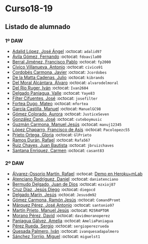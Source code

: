 # Curso18-19

## Listado de alumnado

### 1º DAW

- [Adalid López, José Ángel](https://github.com/adalid97) :octocat: `adalid97`
- [Ávila Gómez, Fernando](https://github.com/fdoavila00) :octocat: `fdoavila00`
- [Berral Jiménez, Francisco Pablo](https://github.com/fp2000) :octocat: `fp2000`
- [Cívico Villanueva, Antonio]( https://github.com/civico91) :octocat: `civico91`
- [Cordobés Carmona, Javier](https://github.com/Jcordobes) :octocat: `Jcordobes`
- [De la Matta Cadenas, Julio](https://github.com/kibrands) :octocat: `kibrands`
- [Del Moral Alcántara, Álvaro](https://github.com/alvarodelmoral) :octocat: `alvarodelmoral`
- [Del Río Ruger, Iván](https://github.com/Ivan2604) :octocat: `Ivan2604`
- [Delgado Paniagua, Valle](https://github.com/Yaye83) :octocat: `Yaye83`
- [Filter Cifuentes, José](https://github.com/josefilter) :octocat: `josefilter`
- [Fortea Dugo, Mateo](https://github.com/mfortea) :octocat: `mfortea`
- [García Castilla, Manuel](https://github.com/ManuelGC98) :octocat: `ManuelGC98`
- [Gómez Colorado, Aurora](https://github.com/JusticeSeven) :octocat: `JusticeSeven`
- [González Cano, José](https://github.com/cuteboymusic) :octocat: `cuteboymusic`
- [Guzmán Carmona, Manuel Jesús](https://github.com/manuj12345) :octocat: `manuj12345`
- [López Chaparro, Francisco de Asís](https://github.com/Pacolopezc55) :octocat: `Pacolopezc55`
- [Prieto Ortega, Gloria](https://github.com/GlPrieto) :octocat: `GlPrieto`
- [Ramos Durán, Rafael](https://github.com/Rafa567) :octocat: `Rafa567`
- [Ruiz Chaves, Juan Bautista](https://github.com/jbruizchaves) :octocat: `jbruizchaves`
- [Santana Enriquez, Carmen](https://github.com/casant83) :octocat: `casant83`




### 2º DAW

- [Álvarez-Ossorio Martín, Rafael](https://github.com/raom30/gestion-olivar) :octocat: [Demo en Heroku+mLab](https://gestion-olivar.herokuapp.com/) 
- [Atenciano Rodríguez, Daniel](https://github.com/daniatenciano) :octocat: `daniatenciano`
- [Bermudo Delgado, Juan de Dios](https://github.com/ezxioj87) :octocat: `ezxioj87`
- [Cruz Díaz, Jesús Diego](https://github.com/diegocd) :octocat: `diegocd`
- [Delgado Marín, Jesús](https://github.com/Jesusdm92) :octocat: `Jesusdm92`
- [Gómez Carmona, Ramón Jesús](https://github.com/ComandPromt) :octocat: `ComandPromt`
- [Márquez Pérez, José Antonio](https://github.com/santonio97) :octocat: `santonio97`
- [Martín Prieto, Manuel Jesús](https://github.com/M25R4PTOR) :octocat: `M25R4PTOR`
- [Morano Pérez, David](https://github.com/davidmoranoperez) :octocat: `davidmoranoperez`
- [Paniagua Gálvez, Amelia]( https://github.com/AmeliaPaniagua) :octocat: `AmeliaPaniagua`
- [Pérez Rueda, Sergio](https://github.com/sergioperezrueda) :octocat: `sergioperezrueda`
- [Quesada Palmero, Iván](https://github.com/ivanquesadapalmero) :octocat: `ivanquesadapalmero`
- [Sánchez Torrijo, Miguel](https://github.com/miguelst1) :octocat: `miguelst1`
